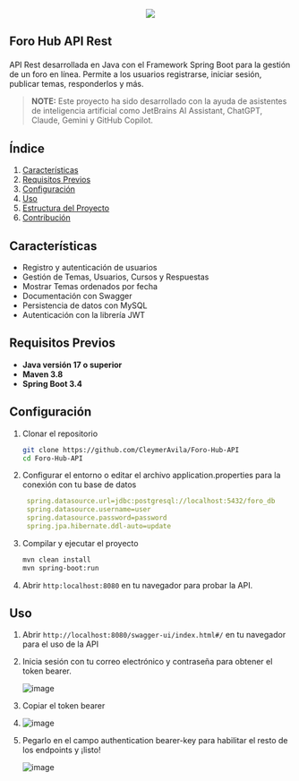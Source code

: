 <p align="center">
  <img src="https://github.com/user-attachments/assets/9db3369e-9f26-4fdc-8ec0-f69afe7baa25">
</p>

## <P> Foro Hub API Rest</P>

API Rest desarrollada en Java con el Framework Spring Boot para la gestión de un foro en línea. Permite a los usuarios
registrarse, iniciar sesión, publicar temas, responderlos y más.

> **NOTE:** Este proyecto ha sido desarrollado con la ayuda de asistentes de inteligencia artificial como
> JetBrains AI Assistant, ChatGPT, Claude, Gemini y GitHub Copilot.

## Índice

1. [Características](#características)
2. [Requisitos Previos](#requisitos-previos)
3. [Configuración](#configuración)
4. [Uso](#uso)
5. [Estructura del Proyecto](#estructura-del-proyecto)
6. [Contribución](#contribución)

## Características

- Registro y autenticación de usuarios
- Gestión de Temas, Usuarios, Cursos y Respuestas
- Mostrar Temas ordenados por fecha
- Documentación con Swagger
- Persistencia de datos con MySQL
- Autenticación con la librería JWT

## Requisitos Previos

- **Java versión 17 o superior**
- **Maven 3.8**
- **Spring Boot 3.4**

## Configuración

1. Clonar el repositorio

   ```bash
   git clone https://github.com/CleymerAvila/Foro-Hub-API
   cd Foro-Hub-API
2. Configurar el entorno o editar el archivo application.properties para la conexión con tu base de datos

   ```yaml
    spring.datasource.url=jdbc:postgresql://localhost:5432/foro_db
    spring.datasource.username=user
    spring.datasource.password=password
    spring.jpa.hibernate.ddl-auto=update

3. Compilar y ejecutar el proyecto

   ```bash
   mvn clean install
   mvn spring-boot:run

4. Abrir `http:localhost:8080` en tu navegador para probar la API.

## Uso

1. Abrir `http://localhost:8080/swagger-ui/index.html#/` en tu navegador para el uso de la API
2. Inicia sesión con tu correo electrónico y contraseña para obtener el token bearer.

   ![image](https://github.com/user-attachments/assets/41e58795-1853-4d74-bf73-73b77caf4c67)

3. Copiar el token bearer

4. ![image](https://github.com/user-attachments/assets/78624638-dc6d-4473-8e3f-8337207e1660)

5. Pegarlo en el campo authentication bearer-key para habilitar el resto de los endpoints y ¡listo!

   ![image](https://github.com/user-attachments/assets/307455c1-6581-4428-872a-9a8701ba6752)

```




